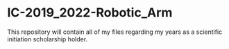 # IC-2019_2022-Robotic_Arm
This repository will contain all of my files regarding my years as a scientific initiation scholarship holder.
